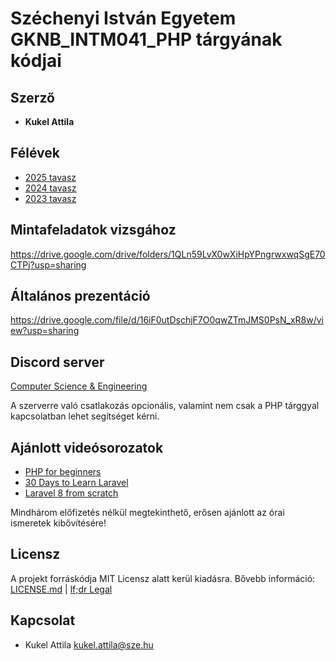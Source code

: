 # Széchenyi István Egyetem  GKNB_INTM041_PHP tárgyának kódjai

## Szerző
* **Kukel Attila**

## Félévek
* [2025 tavasz](https://github.com/alitak/sze/tree/2025)
* [2024 tavasz](https://github.com/alitak/sze/tree/2024)
* [2023 tavasz](https://github.com/alitak/sze/tree/2023)

## Mintafeladatok vizsgához
https://drive.google.com/drive/folders/1QLn59LvX0wXiHpYPngrwxwqSgE70CTPj?usp=sharing

## Általános prezentáció
https://drive.google.com/file/d/16iF0utDschjF7O0qwZTmJMS0PsN_xR8w/view?usp=sharing

## Discord server
[Computer Science & Engineering](https://discord.gg/sbbQ4KMzp7)

A szerverre való csatlakozás opcionális, valamint nem csak a PHP tárggyal kapcsolatban lehet segítséget kérni.

## Ajánlott videósorozatok
* [PHP for beginners](https://laracasts.com/series/php-for-beginners-2023-edition)
* [30 Days to Learn Laravel](https://laracasts.com/series/30-days-to-learn-laravel-11)
* [Laravel 8 from scratch](https://laracasts.com/series/laravel-8-from-scratch)

Mindhárom előfizetés nélkül megtekinthető, erősen ajánlott az órai ismeretek kibővítésére!

## Licensz

A projekt forráskódja MIT Licensz alatt kerül kiadásra. Bővebb információ: [LICENSE.md](LICENSE.md) | [lf;dr Legal](https://tldrlegal.com/license/mit-license)

## Kapcsolat
* Kukel Attila <kukel.attila@sze.hu>
